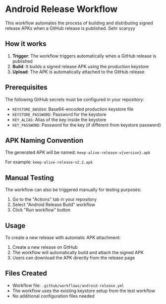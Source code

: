 # Android Release Workflow

This workflow automates the process of building and distributing signed release APKs when a GitHub release is published. Sehr scaryyy

## How it works

1. **Trigger**: The workflow triggers automatically when a GitHub release is published
2. **Build**: It builds a signed release APK using the production keystore
3. **Upload**: The APK is automatically attached to the GitHub release

## Prerequisites

The following GitHub secrets must be configured in your repository:

- `KEYSTORE_BASE64`: Base64-encoded production keystore file
- `KEYSTORE_PASSWORD`: Password for the keystore
- `KEY_ALIAS`: Alias of the key inside the keystore  
- `KEY_PASSWORD`: Password for the key (if different from keystore password)

## APK Naming Convention

The generated APK will be named: `keep-alive-release-v{version}.apk`

For example: `keep-alive-release-v2.2.apk`

## Manual Testing

The workflow can also be triggered manually for testing purposes:

1. Go to the "Actions" tab in your repository
2. Select "Android Release Build" workflow
3. Click "Run workflow" button

## Usage

To create a new release with automatic APK attachment:

1. Create a new release on GitHub
2. The workflow will automatically build and attach the signed APK
3. Users can download the APK directly from the release page

## Files Created

- Workflow file: `.github/workflows/android-release.yml`
- The workflow uses the existing keystore setup from the test workflow
- No additional configuration files needed
